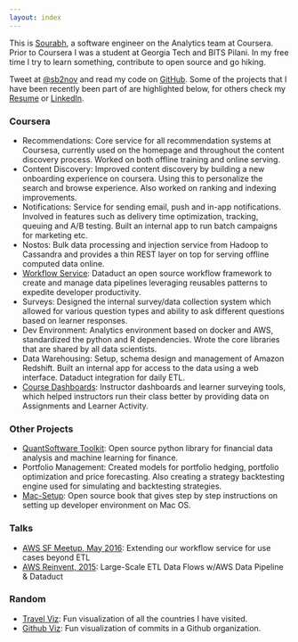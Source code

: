 ```yaml
---
layout: index
---
```


This is [Sourabh](http://sourabhbajaj.com), a software engineer on the Analytics team at Coursera. Prior to Coursera I was a student at Georgia Tech and BITS Pilani. In my free time I try to learn something, contribute to open source and go hiking.

Tweet at [@sb2nov](http://twitter.com/sb2nov) and read my code on [GitHub](http://github.com/sb2nov). Some of the projects that I have been recently been part of are highlighted below, for others check my [Resume](https://drive.google.com/file/d/0B9B_86OCw6hqQ2dqWkh4cElPMWs/view?usp=sharing) or [LinkedIn](http://www.linkedin.com/in/sbajaj9/).

### Coursera
- <span class="as-link">Recommendations</span>: Core service for all recommendation systems at Coursesa, currently used on the homepage and throughout the content discovery process. Worked on both offline training and online serving.
- <span class="as-link">Content Discovery</span>: Improved content discovery by building a new onboarding experience on coursera. Using this to personalize the search and browse experience. Also worked on ranking and indexing improvements.
- <span class="as-link">Notifications</span>: Service for sending email, push and in-app notifications. Involved in features such as delivery time optimization, tracking, queuing and A/B testing. Built an internal app to run batch campaigns for marketing etc.
- <span class="as-link">Nostos</span>: Bulk data processing and injection service from Hadoop to Cassandra and provides a thin REST layer on top for serving offline computed data online.
- [Workflow Service](https://github.com/coursera/dataduct): Dataduct an open source workflow framework to create and manage data pipelines leveraging reusables patterns to expedite developer productivity.
- <span class="as-link">Surveys</span>: Designed the internal survey/data collection system which allowed for various question types and ability to ask different questions based on learner responses.
- <span class="as-link">Dev Environment</span>: Analytics environment based on docker and AWS, standardized the python and R dependencies. Wrote the core libraries that are shared by all data scientists.
- <span class="as-link">Data Warehousing</span>: Setup, schema design and management of Amazon Redshift. Built an internal app for access to the data using a web interface. Dataduct integration for daily ETL.
- [Course Dashboards](https://building.coursera.org/blog/2014/11/19/bringing-data-to-teaching/): Instructor dashboards and learner surveying tools, which helped instructors run their class better by providing data on Assignments and Learner Activity.


### Other Projects
- [QuantSoftware Toolkit](http://quantsoftware.gatech.edu/Main_Page): Open source python library for financial data analysis and machine learning for finance.
- <span class="as-link">Portfolio Management</span>: Created models for portfolio hedging, portfolio optimization and price forecasting. Also creating a strategy backtesting engine used for simulating and backtesting strategies.
- [Mac-Setup](http://sourabhbajaj.com/mac-setup): Open source book that gives step by step instructions on setting up developer environment on Mac OS.

### Talks
- [AWS SF Meetup, May 2016](http://www.meetup.com/San-Francisco-AWS-Big-Data-Meetup/events/229638199/): Extending our workflow service for use cases beyond ETL
- [AWS Reinvent, 2015](https://www.youtube.com/watch?v=NLCLoJnhDOM): Large-Scale ETL Data Flows w/AWS Data Pipeline & Dataduct

### Random
- [Travel Viz](http://sourabhbajaj.com/travel): Fun visualization of all the countries I have visited.
- [Github Viz](http://sourabhbajaj.com/GithubVisualizer): Fun visualization of commits in a Github organization.
